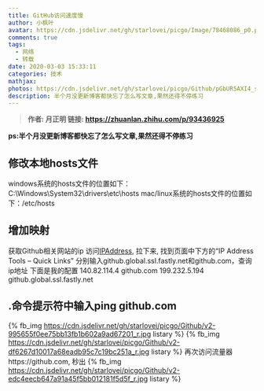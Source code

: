 ```yaml
---
title: GitHub访问速度慢
author: 小枫叶
avatar: https://cdn.jsdelivr.net/gh/starlovei/picgo/Image/78468086_p0.png
comments: true
tags:
  - 网络
  - 转载
date: 2020-03-03 15:33:11
categories: 技术
mathjax:
photos: https://cdn.jsdelivr.net/gh/starlovei/picgo/Github/pGbUR5AXI4_small.jpg
description: 半个月没更新博客都快忘了怎么写文章,果然还得不停练习
---
```

> **作者: 月正明 链接: https://zhuanlan.zhihu.com/p/93436925**

**ps:半个月没更新博客都快忘了怎么写文章,果然还得不停练习**
## 修改本地hosts文件
windows系统的hosts文件的位置如下：C:\Windows\System32\drivers\etc\hosts
mac/linux系统的hosts文件的位置如下：/etc/hosts
## 增加映射
获取Github相关网站的ip
访问[IPAddress](https://www.ipaddress.com), 拉下来, 找到页面中下方的“IP Address Tools – Quick Links”
分别输入github.global.ssl.fastly.net和github.com，查询ip地址
下面是我的配置
140.82.114.4	github.com
199.232.5.194	github.global.ssl.fastly.net
## .命令提示符中输入ping github.com
{% fb_img https://cdn.jsdelivr.net/gh/starlovei/picgo/Github/v2-995655f0ee75bb13fb1b602a9ad67201_r.jpg listary %}
{% fb_img https://cdn.jsdelivr.net/gh/starlovei/picgo/Github/v2-df6267d10017a68eadb95c7c19bc251a_r.jpg listary %}
再次访问流量器https://github.com, 秒出
{% fb_img https://cdn.jsdelivr.net/gh/starlovei/picgo/Github/v2-edc4eecb647a91a45f5bb012181f5d5f_r.jpg listary %}